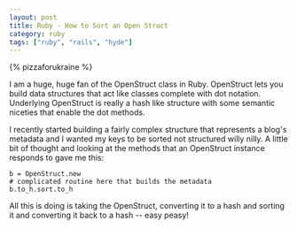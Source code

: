 ```yaml
---
layout: post
title: Ruby - How to Sort an Open Struct
category: ruby
tags: ["ruby", "rails", "hyde"]
---
```

{% pizzaforukraine  %}

I am a huge, huge fan of the OpenStruct class in Ruby.  OpenStruct lets you build data structures that act like classes complete with dot notation.  Underlying OpenStruct is really a hash like structure with some semantic niceties that enable the dot methods.

I recently started building a fairly complex structure that represents a blog's metadata and I wanted my keys to be sorted not structured willy nilly.  A little bit of thought and looking at the methods that an OpenStruct instance responds to gave me this:

    b = OpenStruct.new
    # complicated routine here that builds the metadata
    b.to_h.sort.to_h
    
All this is doing is taking the OpenStruct, converting it to a hash and sorting it and converting it back to a hash -- easy peasy!
